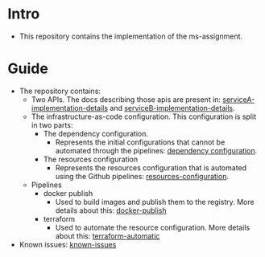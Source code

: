 # Intro
- This repository contains the implementation of the ms-assignment.

# Guide
- The repository contains:
  -  Two APIs. The docs describing those apis are present in: [serviceA-implementation-details](/docs/serviceA-implementation-details.md) and [serviceB-implementation-details](/docs/serviceB-implementation-details.md).
  -  The infrastructure-as-code configuration. This configuration is split in two parts:
     -  The dependency configuration.
        -  Represents the initial configurations that cannot be automated through the pipelines: [dependency configuration](/docs/dependency-configuration.md).
     -  The resources configuration 
        -  Represents the resources configuration that is automated using the Github pipelines: [resources-configuration](/docs/resources-configuration.md).
  - Pipelines
    - docker publish
      - Used to build images and publish them to the registry. More details about this: [docker-publish](/docs/docker-publish.md)
    - terraform
      - Used to automate the resource configuration. More details about this: [terraform-automatic](/docs/terraform-automatic.md)
- Known issues: [known-issues](/docs/known-issues.md)
